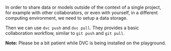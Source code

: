 In order to share data or models outside of the context of a single
project, for example with other collaborators, or even with yourself,
in a different computing environment, we need to setup a data storage.

Then we can use `dvc push` and `dvc pull`. They provides a basic
collaboration workflow, similar to `git push` and `git pull`.

**Note:** Please be a bit patient while DVC is being installed on the
playground.
